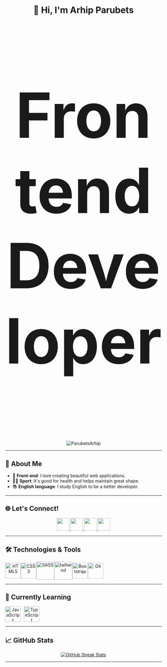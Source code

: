 # <p align="center">👋 Hi, I'm Arhip Parubets</p>

### <p align="center" style="font-size: 200px; font-weight: bold;">Frontend Developer</p>

<p align="center"> <img src="https://komarev.com/ghpvc/?username=ParubetsArhip&label=Profile%20views&color=0e75b6&style=flat" alt="ParubetsArhip" /> </p>

---

  ## 🚀 About Me
  - 🎨 **Front-end**: I love creating beautiful web applications.
  - 🏋️‍♂️ **Sport**: It's good for health and helps maintain great shape.
  - 📚 **English language**: I study English to be a better developer.

---

## 🌐 Let's Connect!
<p align="center">
  <a href="https://www.linkedin.com/in/arhip-parubets-543b71316/" target="_blank">
    <img src="https://cdn.jsdelivr.net/gh/devicons/devicon@latest/icons/linkedin/linkedin-original.svg" height="40" width="40"/>
  </a>
  <a href="mailto:arhipparubets@gmail.com" target="_blank">
    <img src="https://upload.wikimedia.org/wikipedia/commons/4/4e/Gmail_Icon.png" height="40" width="40"/>
  </a>
  <a href="https://www.instagram.com/arhipfn?igsh=aWhlMDA2aTZlNDJs&utm_source=qr" target="_blank">
    <img src="https://upload.wikimedia.org/wikipedia/commons/a/a5/Instagram_icon.png" height="40" width="40"/>
  </a>
  <a href="https://t.me/arhiparch" target="_blank">
    <img src="https://upload.wikimedia.org/wikipedia/commons/8/82/Telegram_logo.svg" height="40" width="40"/>
  </a>
</p>

---

## 🛠️ Technologies & Tools

<div align="center" style="display: flex; align-items: center;">
  <img src="https://cdn.jsdelivr.net/gh/devicons/devicon@latest/icons/html5/html5-original.svg" alt="HTML5" width="50" height="50">
  <img src="https://cdn.jsdelivr.net/gh/devicons/devicon@latest/icons/css3/css3-original.svg" alt="CSS3" width="50" height="50">
  <img src="https://cdn.jsdelivr.net/gh/devicons/devicon@latest/icons/sass/sass-original.svg" alt="SASS" width="58" height="58">
  <img src="https://cdn.jsdelivr.net/gh/devicons/devicon@latest/icons/tailwindcss/tailwindcss-original.svg" alt="taillwind" width="58" height="58">
  <img src="https://cdn.jsdelivr.net/gh/devicons/devicon@latest/icons/bootstrap/bootstrap-original.svg" alt="Bootstrap" width="50" height="50">
  <img src="https://cdn.jsdelivr.net/gh/devicons/devicon@latest/icons/git/git-plain.svg" alt="Git" width="50" height="50">
</div>

---

## 🌱 Currently Learning

<div align="center" style="display: flex; align-items: center; column-gap: 10px;">
  <img src="https://cdn.jsdelivr.net/gh/devicons/devicon@latest/icons/javascript/javascript-original.svg" alt="JavaScript" width="50" height="50">
<!--   <img src="https://cdn.jsdelivr.net/gh/devicons/devicon@latest/icons/linux/linux-original.svg" alt="Linux" width="50" height="50"> -->
  <img src="https://cdn.jsdelivr.net/gh/devicons/devicon@latest/icons/typescript/typescript-original.svg" alt="TypeScript" width="50" height="50">
</div>
  
---

## 📈 GitHub Stats
<p align="center">
  <a href="https://github.com/ParubetsArhip">      
    <img title="streak-stats" alt="GitHub Streak Stats" src="https://github-readme-streak-stats.herokuapp.com/?user=ParubetsArhip&theme=dark&hide_border=true&stroke=f53b3b"/>
  </a> 
</p>

---
